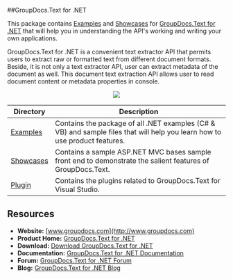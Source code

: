 ##GroupDocs.Text for .NET

This package contains [Examples](#) and [Showcases](#) for [GroupDocs.Text for .NET](h#) that will help you in understanding the API's working and writing your own applications.

GroupDocs.Text for .NET is a convenient text extractor API that permits users to extract raw or formatted text from different document formats. Beside, it is not only a text extractor API, user can extract metadata of the document as well. This document text extraction API allows user to read document content or metadata properties in console.

<p align="center">

  <a title="Download complete GroupDocs.Text for .NET source code" href="https://codeload.github.com/groupdocs-text/GroupDocs.Text-for-.NET/zip/master">
	<img src="https://raw.github.com/AsposeExamples/java-examples-dashboard/master/images/downloadZip-Button-Large.png" />
  </a>
</p>

Directory | Description
--------- | -----------
[Examples](https://github.com/groupdocs-text/GroupDocs.Text-for-.NET/tree/master/Examples)  | Contains the package of all .NET examples (C# & VB) and sample files that will help you learn how to use product features. 
[Showcases](https://github.com/groupdocs-text/GroupDocs.Text-for-.NET/tree/master/Showcases)  | Contains a sample ASP.NET MVC bases sample front end to demonstrate the salient features of GroupDocs.Text.
[Plugin](https://github.com/groupdocs-text/GroupDocs.Text-for-.NET/tree/master/Plugins)  | Contains the plugins related to GroupDocs.Text for Visual Studio. 
## Resources

+ **Website:** [www.groupdocs.com](http://www.groupdocs.com)
+ **Product Home:** [GroupDocs.Text for .NET](#)
+ **Download:** [Download GroupDocs.Text for .NET](#)
+ **Documentation:** [GroupDocs.Text for .NET Documentation](#)
+ **Forum:** [GroupDocs.Text for .NET Forum](#)
+ **Blog:** [GroupDocs.Text for .NET Blog](#)
